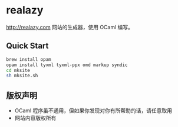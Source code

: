 # realazy

http://realazy.com 网站的生成器，使用 OCaml 编写。

## Quick Start

```sh
brew install opam
opam install tyxml tyxml-ppx omd markup syndic
cd mksite
sh mksite.sh
```

## 版权声明

- OCaml 程序虽不通用，但如果你发现对你有所帮助的话，请任意取用
- 网站内容版权所有
